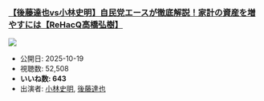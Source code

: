 ### [【後藤達也vs小林史明】自民党エースが徹底解説！家計の資産を増やすには【ReHacQ高橋弘樹】](https://www.youtube.com/watch?v=ZjMV4IWDg1Y)
[![](https://img.youtube.com/vi/ZjMV4IWDg1Y/sddefault.jpg)](https://www.youtube.com/watch?v=ZjMV4IWDg1Y)
-   公開日: 2025-10-19
-   視聴数: 52,508
-   **いいね数: 643**
-   出演者: [小林史明](/rehacq_fan/people/小林史明 "wikilink"), [後藤達也](/rehacq_fan/people/後藤達也 "wikilink")
